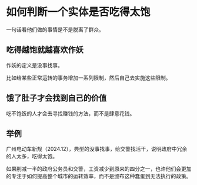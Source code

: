 # 如何判断一个实体是否吃得太饱

一句话看他们做的事情是不是脱离了群众。

## 吃得越饱就越喜欢作妖

作妖的定义是没事找事。

比如给某些正常运转的事务增加一系列限制，然后自己去实施这些限制。

## 饿了肚子才会找到自己的价值

吃不饱饭的人才会去寻找赚钱的方法，而不是肆意花钱。

## 举例

广州电动车新规（2024.12），典型的没事找事，给交警找活干，说明政府中冗余的人太多，吃得太饱。

如果削减一半的政府公务员和交警，工资减少到原来的四分之一，也许他们会更加的专注于如何提高整个城市的运转效率，而不是颁布这种蠢蛋到无法执行的政策。
